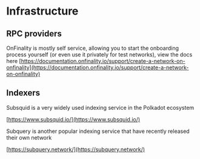 # Infrastructure

## RPC providers

OnFinality is mostly self service, allowing you to start the onboarding process yourself (or even use it privately for test networks), view the docs here [https://documentation.onfinality.io/support/create-a-network-on-onfinality](https://documentation.onfinality.io/support/create-a-network-on-onfinality)

## Indexers

Subsquid is a very widely used indexing service in the Polkadot ecosystem

[https://www.subsquid.io/](https://www.subsquid.io/)

Subquery is another popular indexing service that have recently released their own network

[https://subquery.network/](https://subquery.network/)